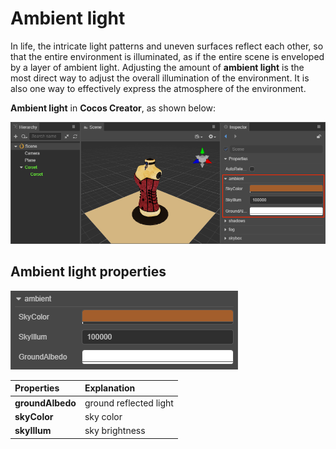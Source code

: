 # Ambient light

In life, the intricate light patterns and uneven surfaces reflect each other, so that the entire environment is illuminated, as if the entire scene is enveloped by a layer of ambient light. Adjusting the amount of __ambient light__ is the most direct way to adjust the overall illumination of the environment. It is also one way to effectively express the atmosphere of the environment.

__Ambient light__ in __Cocos Creator__, as shown below:

![ambient](ambient/ambient.png)

## Ambient light properties

![ambient panel](ambient/ambient-property.png)

| Properties | Explanation |
| :--- | :--- |
| **groundAlbedo** | ground reflected light |
| **skyColor** | sky color |
| **skyIllum** | sky brightness |
